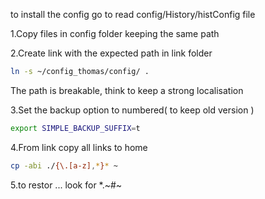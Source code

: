 
to install the config go to read config/History/histConfig file

1.Copy files in config folder keeping the same path

2.Create link with the expected path in link folder
```sh
ln -s ~/config_thomas/config/ .
```
The path is breakable, think to keep a strong localisation

3.Set the backup option to numbered( to keep old version ) 
```sh
export SIMPLE_BACKUP_SUFFIX=t
```

4.From link copy all links to home
```sh
cp -abi ./{\.[a-z],*}* ~
```

5.to restor ... look for *.~#~
